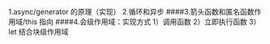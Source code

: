 1.async/generator 的原理（实现） 2.循环和异步
####3.箭头函数和匿名函数作用域/this 指向
####4.会级作用域：实现方式
1）调用函数
2）立即执行函数
3）let 结合块级作用域

